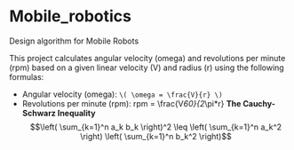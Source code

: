 # Mobile_robotics
Design algorithm for Mobile Robots

This project calculates angular velocity (omega) and revolutions per minute (rpm) based on a given linear velocity (V) and radius (r) using the following formulas:

- Angular velocity (omega): `\( \omega = \frac{V}{r} \)`
- Revolutions per minute (rpm): rpm = \frac{V*60}{2*\pi*r}
**The Cauchy-Schwarz Inequality**
$$\left( \sum_{k=1}^n a_k b_k \right)^2 \leq \left( \sum_{k=1}^n a_k^2 \right) \left( \sum_{k=1}^n b_k^2 \right)$$